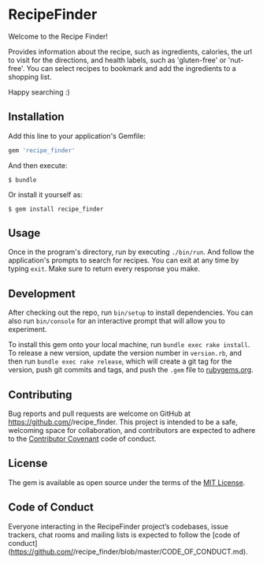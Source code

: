 # RecipeFinder

Welcome to the Recipe Finder! 

Provides information about the recipe, such as ingredients, calories, the url to visit for the directions, and health labels, such as 'gluten-free' or 'nut-free'. You can select recipes to bookmark and add the ingredients to a shopping list.  

Happy searching :) 

## Installation

Add this line to your application's Gemfile:

```ruby
gem 'recipe_finder'
```

And then execute:

    $ bundle

Or install it yourself as:

    $ gem install recipe_finder

## Usage

Once in the program's directory, run by executing `./bin/run`. And follow the application's prompts to search for recipes. You can exit at any time by typing `exit`. Make sure to return every response you make. 

## Development

After checking out the repo, run `bin/setup` to install dependencies. You can also run `bin/console` for an interactive prompt that will allow you to experiment.

To install this gem onto your local machine, run `bundle exec rake install`. To release a new version, update the version number in `version.rb`, and then run `bundle exec rake release`, which will create a git tag for the version, push git commits and tags, and push the `.gem` file to [rubygems.org](https://rubygems.org).

## Contributing

Bug reports and pull requests are welcome on GitHub at https://github.com/<github username>/recipe_finder. This project is intended to be a safe, welcoming space for collaboration, and contributors are expected to adhere to the [Contributor Covenant](http://contributor-covenant.org) code of conduct.

## License

The gem is available as open source under the terms of the [MIT License](https://opensource.org/licenses/MIT).

## Code of Conduct

Everyone interacting in the RecipeFinder project’s codebases, issue trackers, chat rooms and mailing lists is expected to follow the [code of conduct](https://github.com/<github username>/recipe_finder/blob/master/CODE_OF_CONDUCT.md).
